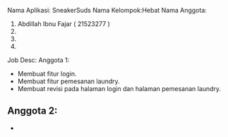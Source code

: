 Nama Aplikasi: SneakerSuds 
Nama Kelompok:Hebat
Nama Anggota:
1) Abdillah Ibnu Fajar ( 21523277 )
2)
3)
4)

Job Desc:
Anggota 1: 
- Membuat fitur login.
- Membuat fitur pemesanan laundry.
- Membuat revisi pada halaman login dan halaman pemesanan laundry.
  
Anggota 2:
 -
 -
